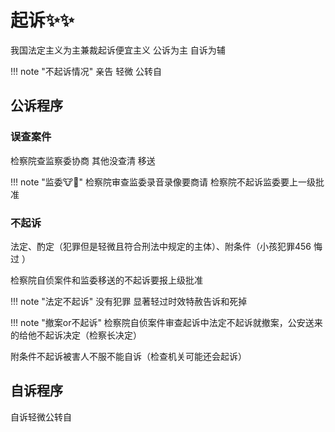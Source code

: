 # 起诉✨✨

我国法定主义为主兼裁起诉便宜主义
公诉为主 自诉为辅

!!! note "不起诉情况"
        亲告 轻微 公转自

## 公诉程序

### 误查案件

检察院查监察委协商
其他没查清 移送

!!! note "监委🐮🍺"
                检察院审查监委录音录像要商请
                检察院不起诉监委要上一级批准

### 不起诉

法定、酌定（犯罪但是轻微且符合刑法中规定的主体）、附条件（小孩犯罪456 悔过 ）

检察院自侦案件和监委移送的不起诉要报上级批准

!!! note "法定不起诉"
                没有犯罪 显著轻过时效特赦告诉和死掉

!!! note "撤案or不起诉"
                检察院自侦案件审查起诉中法定不起诉就撤案，公安送来的给他不起诉决定（检察长决定）

附条件不起诉被害人不服不能自诉（检查机关可能还会起诉）

## 自诉程序 

自诉轻微公转自